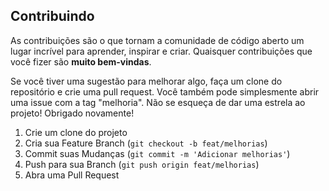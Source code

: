 
## Contribuindo

As contribuições são o que tornam a comunidade de código aberto um lugar incrível para aprender, inspirar e criar. Quaisquer contribuições que você fizer são **muito bem-vindas**.

Se você tiver uma sugestão para melhorar algo, faça um clone do repositório e crie uma pull request. Você também pode simplesmente abrir uma issue com a tag "melhoria".
Não se esqueça de dar uma estrela ao projeto! Obrigado novamente!

1. Crie um clone do projeto
2. Cria sua Feature Branch (`git checkout -b feat/melhorias`)
3. Commit suas Mudanças (`git commit -m 'Adicionar melhorias'`)
4. Push para sua Branch (`git push origin feat/melhorias`)
5. Abra uma Pull Request
